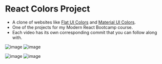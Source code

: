 # React Colors Project

-  A clone of websites like [Flat UI Colors](https://flatuicolors.com/) and [Material UI Colors](http://materialuicolors.co/?utm_source=launchers).
-  One of the projects for my Modern React Bootcamp course.
-  Each video has its own corresponding commit that you can follow along with.

![image](https://i.imgur.com/9x1F9At.png)
![image](https://i.imgur.com/GM0etHA.png)

![image](https://i.imgur.com/QB2zRzf.png)
![image](https://i.imgur.com/aFowgNg.png)
